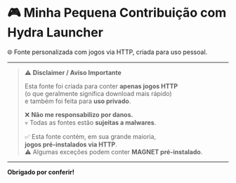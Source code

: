 # 🎮 Minha Pequena Contribuição com Hydra Launcher

🌐 Fonte personalizada com jogos via HTTP, criada para uso pessoal.

---

> ⚠️ **Disclaimer / Aviso Importante**
>
> Esta fonte foi criada para conter **apenas jogos HTTP**  
> (o que geralmente significa download mais rápido)  
> e também foi feita para **uso privado**.
>
> ❌ **Não me responsabilizo por danos.**  
> 💀 Todas as fontes estão **sujeitas a malwares**.
>
> ✅ Esta fonte contém, em sua grande maioria,  
> **jogos pré-instalados via HTTP**.  
> ⚠️ Algumas exceções podem conter **MAGNET pré-instalado**.

---

**Obrigado por conferir!**
